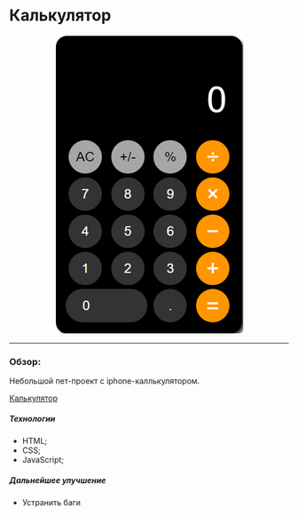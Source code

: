 # Калькулятор
<div align="center">
  <img src="./images/calc.png">
</div>

---
### Обзор:
Небольшой пет-проект с iphone-каллькулятором.

[Калькулятор](https://nikitapotrivaev.github.io/Iphone-calculator/)

##### Технологии
- HTML;
- CSS;
- JavaScript;

##### Дальнейшее улучшение
- Устранить баги
